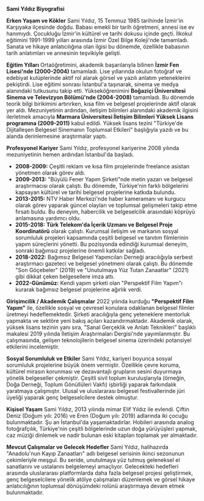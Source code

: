 **Sami Yıldız Biyografisi**

**Erken Yaşam ve Kökler**
Sami Yıldız, 15 Temmuz 1985 tarihinde İzmir'in Karşıyaka ilçesinde doğdu. Babası emekli bir tarih öğretmeni, annesi ise ev hanımıydı. Çocukluğu İzmir'in kültürel ve tarihi dokusu içinde geçti. İlkokul eğitimini 1991-1999 yılları arasında İzmir Özel Bilge Koleji'nde tamamladı. Sanata ve hikaye anlatıcılığına olan ilgisi bu dönemde, özellikle babasının tarih anlatımları ve annesinin teşvikiyle gelişti.

**Eğitim Yılları**
Ortaöğretimini, akademik başarılarıyla bilinen **İzmir Fen Lisesi'nde (2000-2004)** tamamladı. Lise yıllarında okulun fotoğraf ve edebiyat kulüplerinde aktif rol alarak görsel ve yazılı anlatım yeteneklerini pekiştirdi. Lise eğitimi sonrası İstanbul'a taşınarak, sinema ve medya alanındaki tutkusunu takip etti.
Yükseköğrenimini **Boğaziçi Üniversitesi Sinema ve Televizyon Bölümü'nde (2004-2008)** tamamladı. Bu dönemde teorik bilgi birikimini artırırken, kısa film ve belgesel projelerinde aktif olarak yer aldı. Mezuniyetinin ardından, iletişim bilimleri alanındaki akademik ilgisini ilerletmek amacıyla **Marmara Üniversitesi İletişim Bilimleri Yüksek Lisans programına (2009-2011)** kabul edildi. Yüksek lisans tezini "Türkiye'de Dijitalleşen Belgesel Sinemanın Toplumsal Etkileri" başlığıyla yazdı ve bu alanda derinlemesine araştırmalar yaptı.

**Profesyonel Kariyer**
Sami Yıldız, profesyonel kariyerine 2008 yılında mezuniyetinin hemen ardından İstanbul'da başladı.
*   **2008-2009:** Çeşitli reklam ve kısa film projelerinde freelance asistan yönetmen olarak görev aldı.
*   **2009-2013:** "Büyülü Fener Yapım Şirketi"nde metin yazarı ve belgesel araştırmacısı olarak çalıştı. Bu dönemde, Türkiye'nin farklı bölgelerini kapsayan kültürel ve tarihi belgesel projelerine katkıda bulundu.
*   **2013-2015:** NTV Haber Merkezi'nde haber kameramanı ve kurgucu olarak görev yaparak güncel olayları ve toplumsal gelişmeleri takip etme fırsatı buldu. Bu deneyim, habercilik ve belgeselcilik arasındaki köprüyü anlamasına yardımcı oldu.
*   **2015-2018:** **Türk Telekom'da İçerik Uzmanı ve Belgesel Proje Koordinatörü** olarak çalıştı. Kurumsal iletişim ve markanın sosyal sorumluluk projeleri kapsamında çeşitli belgesel ve tanıtım filmlerinin yapım süreçlerini yönetti. Bu pozisyonda edindiği kurumsal deneyim, sonraki bağımsız projelerine önemli katkılar sağladı.
*   **2018-2022:** Bağımsız Belgesel Yapımcıları Derneği aracılığıyla serbest araştırmacı gazeteci ve belgesel yönetmeni olarak çalıştı. Bu dönemde "Son Göçebeler" (2019) ve "Unutulmaya Yüz Tutan Zanaatlar" (2021) gibi dikkat çeken belgesellere imza attı.
*   **2022-Günümüz:** Kendi yapım şirketi olan "Perspektif Film Yapım"ı kurarak bağımsız belgesel projelerine ağırlık verdi.

**Girişimcilik / Akademik Çalışmalar**
2022 yılında kurduğu **"Perspektif Film Yapım"** ile, özellikle sosyal ve çevresel konulara odaklanan belgesel filmler üretmeyi hedeflemektedir. Şirketi aracılığıyla genç yeteneklere mentorluk yapmakta ve sektöre yeni bakış açıları kazandırmaktadır.
Akademik olarak, yüksek lisans tezinin yanı sıra, "Sanal Gerçeklik ve Anlatı Teknikleri" başlıklı makalesi 2019 yılında İletişim Araştırmaları Dergisi'nde yayımlanmıştır. Bu çalışmasında, gelişen teknolojilerin belgesel sinema üzerindeki potansiyel etkilerini incelemiştir.

**Sosyal Sorumluluk ve Etkiler**
Sami Yıldız, kariyeri boyunca sosyal sorumluluk projelerine büyük önem vermiştir. Özellikle çevre koruma, kültürel mirasın korunması ve dezavantajlı grupların sesini duyurmaya yönelik belgeseller çekmiştir. Çeşitli sivil toplum kuruluşlarıyla (örneğin, Doğa Derneği, Toplum Gönüllüleri Vakfı) işbirliği yaparak farkındalık yaratmaya çalışmıştır. Ulusal ve uluslararası belgesel festivallerinde jüri üyeliği yaparak genç belgeselcilere destek olmuştur.

**Kişisel Yaşam**
Sami Yıldız, 2013 yılında mimar Elif Yıldız ile evlendi. Çiftin Deniz (Doğum yılı: 2016) ve Eren (Doğum yılı: 2019) adlarında iki çocuğu bulunmaktadır. Şu an İstanbul'da yaşamaktadırlar. Hobileri arasında analog fotoğrafçılık, Türkiye'nin çeşitli bölgelerinde uzun doğa yürüyüşleri yapmak, caz müziği dinlemek ve nadir bulunan eski kitapları toplamak yer almaktadır.

**Mevcut Çalışmalar ve Gelecek Hedefler**
Sami Yıldız, halihazırda "Anadolu'nun Kayıp Zanaatları" adlı belgesel serisinin ikinci sezonunun çekimleriyle meşgul. Bu seride, unutulmaya yüz tutmuş geleneksel el sanatlarını ve ustalarını belgelemeyi amaçlıyor. Gelecekteki hedefleri arasında uluslararası platformlarda daha fazla belgesel projesi geliştirmek, genç belgeselcilere yönelik atölye çalışmaları düzenlemek ve görsel hikaye anlatıcılığının toplumsal dönüşümdeki rolünü araştırmaya devam etmek bulunmaktadır.